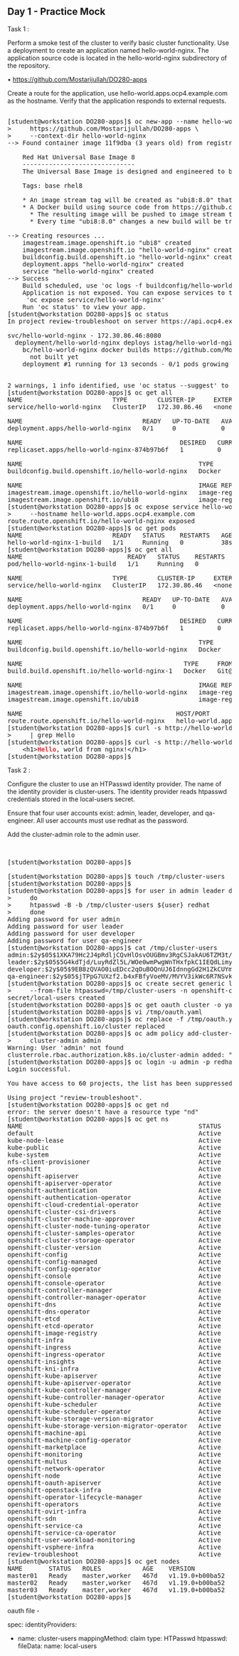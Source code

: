 Day 1 - Practice Mock
-------------------------------

Task 1 :

Perform a smoke test of the cluster to verify basic cluster functionality. Use a deployment
to create an application named hello-world-nginx. The application source code is
located in the hello-world-nginx subdirectory of the repository.

• https://github.com/Mostarijullah/DO280-apps

Create a route for the application, use hello-world.apps.ocp4.example.com as the
hostname. Verify that the application responds to external requests.


<pre>

[student@workstation DO280-apps]$ oc new-app --name hello-world-nginx \
&gt;     https://github.com/Mostarijullah/DO280-apps \
&gt;     --context-dir hello-world-nginx
--&gt; Found container image 11f9dba (3 years old) from registry.access.redhat.com for &quot;registry.access.redhat.com/ubi8:8.0&quot;

    Red Hat Universal Base Image 8 
    ------------------------------ 
    The Universal Base Image is designed and engineered to be the base layer for all of your containerized applications, middleware and utilities. This base image is freely redistributable, but Red Hat only supports Red Hat technologies through subscriptions for Red Hat products. This image is maintained by Red Hat and updated regularly.

    Tags: base rhel8

    * An image stream tag will be created as &quot;ubi8:8.0&quot; that will track the source image
    * A Docker build using source code from https://github.com/Mostarijullah/DO280-apps will be created
      * The resulting image will be pushed to image stream tag &quot;hello-world-nginx:latest&quot;
      * Every time &quot;ubi8:8.0&quot; changes a new build will be triggered

--&gt; Creating resources ...
    imagestream.image.openshift.io &quot;ubi8&quot; created
    imagestream.image.openshift.io &quot;hello-world-nginx&quot; created
    buildconfig.build.openshift.io &quot;hello-world-nginx&quot; created
    deployment.apps &quot;hello-world-nginx&quot; created
    service &quot;hello-world-nginx&quot; created
--&gt; Success
    Build scheduled, use &apos;oc logs -f buildconfig/hello-world-nginx&apos; to track its progress.
    Application is not exposed. You can expose services to the outside world by executing one or more of the commands below:
     &apos;oc expose service/hello-world-nginx&apos; 
    Run &apos;oc status&apos; to view your app.
[student@workstation DO280-apps]$ oc status
In project review-troubleshoot on server https://api.ocp4.example.com:6443

svc/hello-world-nginx - 172.30.86.46:8080
  deployment/hello-world-nginx deploys istag/hello-world-nginx:latest &lt;-
    bc/hello-world-nginx docker builds https://github.com/Mostarijullah/DO280-apps on istag/ubi8:8.0 
      not built yet
    deployment #1 running for 13 seconds - 0/1 pods growing to 1


2 warnings, 1 info identified, use &apos;oc status --suggest&apos; to see details.
[student@workstation DO280-apps]$ oc get all
NAME                        TYPE        CLUSTER-IP     EXTERNAL-IP   PORT(S)    AGE
service/hello-world-nginx   ClusterIP   172.30.86.46   &lt;none&gt;        8080/TCP   19s

NAME                                READY   UP-TO-DATE   AVAILABLE   AGE
deployment.apps/hello-world-nginx   0/1     0            0           20s

NAME                                          DESIRED   CURRENT   READY   AGE
replicaset.apps/hello-world-nginx-874b97b6f   1         0         0       20s

NAME                                               TYPE     FROM   LATEST
buildconfig.build.openshift.io/hello-world-nginx   Docker   Git    0

NAME                                               IMAGE REPOSITORY                                                                         TAGS   UPDATED
imagestream.image.openshift.io/hello-world-nginx   image-registry.openshift-image-registry.svc:5000/review-troubleshoot/hello-world-nginx          
imagestream.image.openshift.io/ubi8                image-registry.openshift-image-registry.svc:5000/review-troubleshoot/ubi8                       
[student@workstation DO280-apps]$ oc expose service hello-world-nginx \
&gt;     --hostname hello-world.apps.ocp4.example.com
route.route.openshift.io/hello-world-nginx exposed
[student@workstation DO280-apps]$ oc get pods
NAME                        READY   STATUS    RESTARTS   AGE
hello-world-nginx-1-build   1/1     Running   0          38s
[student@workstation DO280-apps]$ oc get all
NAME                            READY   STATUS    RESTARTS   AGE
pod/hello-world-nginx-1-build   1/1     Running   0          44s

NAME                        TYPE        CLUSTER-IP     EXTERNAL-IP   PORT(S)    AGE
service/hello-world-nginx   ClusterIP   172.30.86.46   &lt;none&gt;        8080/TCP   65s

NAME                                READY   UP-TO-DATE   AVAILABLE   AGE
deployment.apps/hello-world-nginx   0/1     0            0           66s

NAME                                          DESIRED   CURRENT   READY   AGE
replicaset.apps/hello-world-nginx-874b97b6f   1         0         0       66s

NAME                                               TYPE     FROM   LATEST
buildconfig.build.openshift.io/hello-world-nginx   Docker   Git    1

NAME                                           TYPE     FROM          STATUS    STARTED          DURATION
build.build.openshift.io/hello-world-nginx-1   Docker   Git@d0630df   Running   44 seconds ago   

NAME                                               IMAGE REPOSITORY                                                                         TAGS   UPDATED
imagestream.image.openshift.io/hello-world-nginx   image-registry.openshift-image-registry.svc:5000/review-troubleshoot/hello-world-nginx          
imagestream.image.openshift.io/ubi8                image-registry.openshift-image-registry.svc:5000/review-troubleshoot/ubi8                8.0    45 seconds ago

NAME                                         HOST/PORT                           PATH   SERVICES            PORT       TERMINATION   WILDCARD
route.route.openshift.io/hello-world-nginx   hello-world.apps.ocp4.example.com          hello-world-nginx   8080-tcp                 None
[student@workstation DO280-apps]$ curl -s http://hello-world.apps.ocp4.example.com \
&gt;     | grep Hello
[student@workstation DO280-apps]$ curl -s http://hello-world.apps.ocp4.example.com | grep Hello
    &lt;h1&gt;<font color="#EF2929"><b>Hello</b></font>, world from nginx!&lt;/h1&gt;
[student@workstation DO280-apps]$ 
</pre>



Task 2 :

Configure the cluster to use an HTPasswd identity provider. The name of the identity provider is cluster-users. The identity provider reads htpasswd credentials stored in the local-users secret.

Ensure that four user accounts exist: admin, leader, developer, and qa-engineer. All user accounts must use redhat as the password.

Add the cluster-admin role to the admin user.


<pre> 

[student@workstation DO280-apps]$ 

[student@workstation DO280-apps]$ touch /tmp/cluster-users
[student@workstation DO280-apps]$ 
[student@workstation DO280-apps]$ for user in admin leader developer qa-engineer
&gt;     do
&gt;     htpasswd -B -b /tmp/cluster-users ${user} redhat
&gt;     done
Adding password for user admin
Adding password for user leader
Adding password for user developer
Adding password for user qa-engineer
[student@workstation DO280-apps]$ cat /tmp/cluster-users 
admin:$2y$05$1XKA79Hc2J4pRdljCQvHlOsvOUGBmv3RgCSJakAU6TZM3t/6YXWRa
leader:$2y$05$5G4kdTjd/LuyRdZl5L/WOe0wmPwgWnTHxfpkC1IEQdLimy4SLx7Vu
developer:$2y$05$9EB8zQVAO0iuEDcc2qOuBOQnUJ6IdnngGd2H1ZkCUYmTvP3bsE.1q
qa-engineer:$2y$05$jTPpG7UXzf2.b4xFBfyVoeMV/MVYV3ikWc6R7NSvkkcbjw8srsJPO
[student@workstation DO280-apps]$ oc create secret generic local-users \
&gt;     --from-file htpasswd=/tmp/cluster-users -n openshift-config
secret/local-users created
[student@workstation DO280-apps]$ oc get oauth cluster -o yaml &gt; /tmp/oauth.yaml
[student@workstation DO280-apps]$ vi /tmp/oauth.yaml 
[student@workstation DO280-apps]$ oc replace -f /tmp/oauth.yaml 
oauth.config.openshift.io/cluster replaced
[student@workstation DO280-apps]$ oc adm policy add-cluster-role-to-user \
&gt;     cluster-admin admin
Warning: User &apos;admin&apos; not found
clusterrole.rbac.authorization.k8s.io/cluster-admin added: &quot;admin&quot;
[student@workstation DO280-apps]$ oc login -u admin -p redhat
Login successful.

You have access to 60 projects, the list has been suppressed. You can list all projects with &apos; projects&apos;

Using project &quot;review-troubleshoot&quot;.
[student@workstation DO280-apps]$ oc get nd
error: the server doesn&apos;t have a resource type &quot;nd&quot;
[student@workstation DO280-apps]$ oc get ns
NAME                                               STATUS   AGE
default                                            Active   467d
kube-node-lease                                    Active   467d
kube-public                                        Active   467d
kube-system                                        Active   467d
nfs-client-provisioner                             Active   467d
openshift                                          Active   467d
openshift-apiserver                                Active   467d
openshift-apiserver-operator                       Active   467d
openshift-authentication                           Active   467d
openshift-authentication-operator                  Active   467d
openshift-cloud-credential-operator                Active   467d
openshift-cluster-csi-drivers                      Active   467d
openshift-cluster-machine-approver                 Active   467d
openshift-cluster-node-tuning-operator             Active   467d
openshift-cluster-samples-operator                 Active   467d
openshift-cluster-storage-operator                 Active   467d
openshift-cluster-version                          Active   467d
openshift-config                                   Active   467d
openshift-config-managed                           Active   467d
openshift-config-operator                          Active   467d
openshift-console                                  Active   467d
openshift-console-operator                         Active   467d
openshift-controller-manager                       Active   467d
openshift-controller-manager-operator              Active   467d
openshift-dns                                      Active   467d
openshift-dns-operator                             Active   467d
openshift-etcd                                     Active   467d
openshift-etcd-operator                            Active   467d
openshift-image-registry                           Active   467d
openshift-infra                                    Active   467d
openshift-ingress                                  Active   467d
openshift-ingress-operator                         Active   467d
openshift-insights                                 Active   467d
openshift-kni-infra                                Active   467d
openshift-kube-apiserver                           Active   467d
openshift-kube-apiserver-operator                  Active   467d
openshift-kube-controller-manager                  Active   467d
openshift-kube-controller-manager-operator         Active   467d
openshift-kube-scheduler                           Active   467d
openshift-kube-scheduler-operator                  Active   467d
openshift-kube-storage-version-migrator            Active   467d
openshift-kube-storage-version-migrator-operator   Active   467d
openshift-machine-api                              Active   467d
openshift-machine-config-operator                  Active   467d
openshift-marketplace                              Active   467d
openshift-monitoring                               Active   467d
openshift-multus                                   Active   467d
openshift-network-operator                         Active   467d
openshift-node                                     Active   467d
openshift-oauth-apiserver                          Active   467d
openshift-openstack-infra                          Active   467d
openshift-operator-lifecycle-manager               Active   467d
openshift-operators                                Active   467d
openshift-ovirt-infra                              Active   467d
openshift-sdn                                      Active   467d
openshift-service-ca                               Active   467d
openshift-service-ca-operator                      Active   467d
openshift-user-workload-monitoring                 Active   467d
openshift-vsphere-infra                            Active   467d
review-troubleshoot                                Active   25m
[student@workstation DO280-apps]$ oc get nodes
NAME       STATUS   ROLES           AGE    VERSION
master01   Ready    master,worker   467d   v1.19.0+b00ba52
master02   Ready    master,worker   467d   v1.19.0+b00ba52
master03   Ready    master,worker   467d   v1.19.0+b00ba52
[student@workstation DO280-apps]$ 
</pre>

oauth file -

spec:
  identityProviders:
  - name: cluster-users
    mappingMethod: claim
    type: HTPasswd
    htpasswd: 
      fileData: 
        name: local-users




